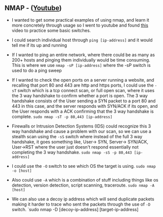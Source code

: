 ## NMAP - ([Youtube](https://www.youtube.com/watch?v=4t4kBkMsDbQ))

- I wanted to get some practical examples of using nmap, and learn it more concretely through usage so I went to youtube and found [this](https://www.youtube.com/watch?v=4t4kBkMsDbQ) video to practice some basic switches.

- I could search individual host through `ping [ip-address]` and it would tell me if its up and running

- If I wanted to ping an entire network, where there could be as many as 200+ hosts and pinging them individually would be time consuming. This is where we use `nmap -sP [ip-address]` where the -sP switch is used to do a ping sweep

- If I wanted to check the open ports on a server running a website, and recalling that port 80 and 443 are http and https ports, I could use the `-sT` switch which is a tcp connect scan, or full open scan, where it uses the 3 way handshake to confirm whether a port is open. The 3 way handshake consists of the User sending a SYN packet to a port 80 and 443 in this case, and the server responds with SYN/ACK if its open, and the User responds with a ACK confirming that the 3 way handshake is complete. `sudo nmap -sT -p 80,443 [ip-address]`

- Firewalls or Intrusion Detection Systems (IDS) could recognize this 3 way handshake and cause a problem with our scan, so we can use a stealth scan using the `-sS` switch where instead of the full 3 way handshake, it goes something like, User-> SYN, Server-> SYN/ACK, User->RST where the user just doesn't respond essentially not completing the 3 way handshake. `sudo nmap -sS -p 80,443 [ip-address]`

- I could use the `-O` switch to see which OS the target is using. `sudo nmap -o [host]`

- Also could use `-A` which is a combination of stuff including things like os detection, version detection, script scanning, traceroute. `sudo nmap -A [host]`

- We can also use a decoy ip address which will send duplicate packets making it harder to trace who sent the packets through the use of `-D` switch. `sudo nmap -D [decoy-ip-address] [target-ip-address]